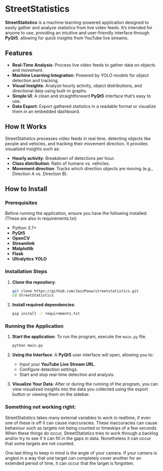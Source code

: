 # **StreetStatistics**

**StreetStatistics** is a machine learning-powered application designed to easily gather and analyze statistics from live video feeds. It’s intended for anyone to use, providing an intuitive and user-friendly interface through **PyQt5**, allowing for quick insights from YouTube live streams.

## **Features**
- **Real-Time Analysis**: Process live video feeds to gather data on objects and movement.
- **Machine Learning Integration**: Powered by YOLO models for object detection and tracking.
- **Visual Insights**: Analyze hourly activity, object distributions, and directional data using built-in graphs.
- **Simple UI**: A clean and straightforward **PyQt5** interface that’s easy to use.
- **Data Export**: Export gathered statistics in a readable format or visualize them in an embedded dashboard.

## **How It Works**
StreetStatistics processes video feeds in real time, detecting objects like people and vehicles, and tracking their movement direction. It provides visualized insights such as:
- **Hourly activity**: Breakdown of detections per hour.
- **Class distribution**: Ratio of humans vs. vehicles.
- **Movement direction**: Tracks which direction objects are moving (e.g., Direction A vs. Direction B).

## **How to Install**

### **Prerequisites**
Before running the application, ensure you have the following installed: (These are also in requirements.txt) 
- Python 3.7+
- **PyQt5**
- **OpenCV**
- **Streamlink**
- **Matplotlib**
- **Flask** 
- **Ultralytics YOLO**

### **Installation Steps**

1. **Clone the repository**:
    ```bash
    git clone https://github.com/JazzPauw/streetstatistics.git
    cd StreetStatistics
    ```

2. **Install required dependencies**:
    ```bash
    pip install -r requirements.txt
    ```

### **Running the Application**

1. **Start the application**:
    To run the program, execute the `main.py` file.
    ```bash
    python main.py
    ```

2. **Using the Interface**:
    A **PyQt5** user interface will open, allowing you to:
    - Input your **YouTube Live Stream URL**.
    - Configure detection settings.
    - Start and stop real-time detection and analysis.

3. **Visualize Your Data**:
    After or during the running of the program, you can view visualized insights into the data you collected using the export button or viewing them on the sidebar. 

### **Something not working right:**

StreetStatistics takes many external variables to work in realtime, if even one of these is off it can cause inaccuracies. 
These inaccuracies can cause behaviour such as targets not being counted or timeskips of a few seconds. When these things do occur, StreetStatistics tries to work through a backlog and/or try to see if it can fill in the gaps in data. Nonetheless it can occur that some targets are not counted. 

One last thing to keep in mind is the angle of your camera. If your camera is angled in a way that one target can completely cover another for an extended period of time, it can occur that the target is forgotten.  
